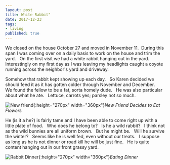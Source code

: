 ```yaml
---
layout: post
title: White Rabbit"
date: 2017-12-23
tags:
- living
published: true
---
```


We closed on the house October 27 and moved in November 11.  &nbsp;During this span I was coming over on a daily basis to work on the house and trim the yard. &nbsp; On the first visit we had a white rabbit hanging out in the yard. &nbsp; Interestingly on my first day as I was leaving my headlights caught a coyote running across the neighbor's yard and driveway.

Somehow that rabbit kept showing up each day. &nbsp; So Karen decided we should feed it as it has gotten colder through November and December. &nbsp; We found the fellow to be a fat, sorta homely dude. &nbsp; He was also particular about what he ate. &nbsp; Lettuce, carrots yes; parsley not so much.

![New friend](https://user-images.githubusercontent.com/19477681/41935031-3b6cba98-793d-11e8-9aaa-665737508090.JPG){:height="270px" width="360px"}*New Friend Decides to Eat Flowers*

He (is it a he?) is fairly tame and I have been able to come right up with a little plate of food. &nbsp; Who does he belong to? &nbsp; Is he a wild rabbit? &nbsp; I think not as the wild bunnies are all uniform brown. &nbsp; But he might be. &nbsp; Will he survive the winter? &nbsp; Seems like he is well fed, even without our treats. &nbsp; I suppose as long as he is not dinner or road kill he will be just fine. &nbsp; He is quite content hanging out in our front grassy yard.

![Rabbit Dinner ](https://user-images.githubusercontent.com/19477681/41934944-f05009a2-793c-11e8-9524-d4ae5a3c537e.JPG){:height="270px" width="360px"}*Eating Dinner*
